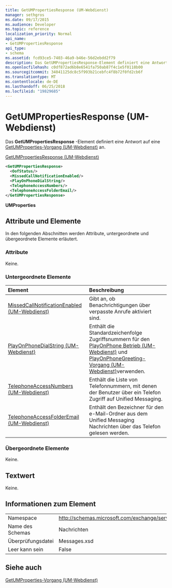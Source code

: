 ```yaml
---
title: GetUMPropertiesResponse (UM-Webdienst)
manager: sethgros
ms.date: 09/17/2015
ms.audience: Developer
ms.topic: reference
localization_priority: Normal
api_name:
- GetUMPropertiesResponse
api_type:
- schema
ms.assetid: fcd93ce5-7403-46a9-b46e-56d2ebdd2f79
description: Das GetUMPropertiesResponse-Element definiert eine Antwort auf eine GetUMProperties-Vorgang (UM-Webdienst) an.
ms.openlocfilehash: c0df872ad6b8e6541fa750ab87f4c1e5f0118b00
ms.sourcegitcommit: 34041125dc8c5f993b21cebfc4f8b72f0fd2cb6f
ms.translationtype: MT
ms.contentlocale: de-DE
ms.lasthandoff: 06/25/2018
ms.locfileid: "19829685"
---
```

# <a name="getumpropertiesresponse-um-web-service"></a>GetUMPropertiesResponse (UM-Webdienst)

Das **GetUMPropertiesResponse** -Element definiert eine Antwort auf eine [GetUMProperties-Vorgang (UM-Webdienst)](getumproperties-operation-um-web-service.md) an. 
  
[GetUMPropertiesResponse (UM-Webdienst)](getumpropertiesresponse-um-web-service.md)
  
```xml
<GetUMPropertiesResponse>
  <OofStatus/>
  <MissedCallNotificationEnabled/>
  <PlayOnPhoneDialString/>
  <TelephoneAccessNumbers/>
  <TelephoneAccessFolderEmail/>
</GetUMPropertiesResponse>
```

 **UMProperties**
## <a name="attributes-and-elements"></a>Attribute und Elemente

In den folgenden Abschnitten werden Attribute, untergeordnete und übergeordnete Elemente erläutert.
  
### <a name="attributes"></a>Attribute

Keine.
  
### <a name="child-elements"></a>Untergeordnete Elemente

|**Element**|**Beschreibung**|
|:-----|:-----|
|[MissedCallNotificationEnabled (UM-Webdienst)](missedcallnotificationenabled-um-web-service.md) <br/> |Gibt an, ob Benachrichtigungen über verpasste Anrufe aktiviert sind.  <br/> |
|[PlayOnPhoneDialString (UM-Webdienst)](playonphonedialstring-um-web-service.md) <br/> |Enthält die Standardzeichenfolge Zugriffsnummern für den [PlayOnPhone Betrieb (UM-Webdienst)](playonphone-operation-um-web-service.md) und [PlayOnPhoneGreeting-Vorgang (UM-Webdienst)](playonphonegreeting-operation-um-web-service.md)verwenden.  <br/> |
|[TelephoneAccessNumbers (UM-Webdienst)](telephoneaccessnumbers-um-web-service.md) <br/> |Enthält die Liste von Telefonnummern, mit denen der Benutzer über ein Telefon Zugriff auf Unified Messaging.  <br/> |
|[TelephoneAccessFolderEmail (UM-Webdienst)](telephoneaccessfolderemail-um-web-service.md) <br/> |Enthält den Bezeichner für den e-Mail-Ordner aus dem Unified Messaging Nachrichten über das Telefon gelesen werden.  <br/> |
   
### <a name="parent-elements"></a>Übergeordnete Elemente

Keine.
  
## <a name="text-value"></a>Textwert

Keine.
  
## <a name="element-information"></a>Informationen zum Element

|||
|:-----|:-----|
|Namespace  <br/> |http://schemas.microsoft.com/exchange/services/2006/messages  <br/> |
|Name des Schemas  <br/> |Nachrichten  <br/> |
|Überprüfungsdatei  <br/> |Messages.xsd  <br/> |
|Leer kann sein  <br/> |False  <br/> |
   
## <a name="see-also"></a>Siehe auch



[GetUMProperties-Vorgang (UM-Webdienst)](getumproperties-operation-um-web-service.md)

